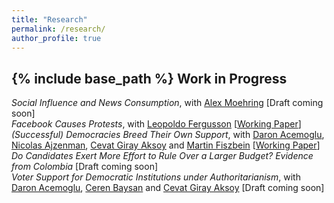 ```yaml
---
title: "Research"
permalink: /research/
author_profile: true
---
```

{% include base_path %}
**Work in Progress**
------

*Social Influence and News Consumption*, with [Alex Moehring](https://sites.google.com/view/alexmoehring) [Draft coming soon]
<br>
*Facebook Causes Protests*, with [Leopoldo Fergusson](https://www.leopoldofergusson.com/) \[[Working Paper](../files/FergussonMolina2019WP.pdf)\] 
<br>
*(Successful) Democracies Breed Their Own Support*, with [Daron Acemoglu](https://economics.mit.edu/people/faculty/daron-acemoglu), [Nicolas Ajzenman](https://www.ajzenman.com/), [Cevat Giray Aksoy](https://cevatgirayaksoy.com/) and [Martin Fiszbein](https://sites.google.com/site/martinfiszbein/)  \[[Working Paper](../files/AcemogluAjzenmanAksoyFiszbeinMolina2021.pdf)\]
<br>
*Do Candidates Exert More Effort to Rule Over a Larger Budget? Evidence from Colombia*  [Draft coming soon]
<br>
*Voter Support for Democratic Institutions under Authoritarianism*, with [Daron Acemoglu](https://economics.mit.edu/people/faculty/daron-acemoglu), [Ceren Baysan](https://sites.google.com/site/cerenbaysan/home) and [Cevat Giray Aksoy](https://cevatgirayaksoy.com/)  [Draft coming soon]
<br>

 